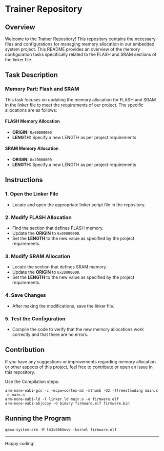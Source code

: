 # Trainer Repository

## Overview
Welcome to the Trainer Repository! This repository contains the necessary files and configurations for managing memory allocation in our embedded system project. This README provides an overview of the memory configuration tasks specifically related to the FLASH and SRAM sections of the linker file.

## Task Description

### Memory Part: Flash and SRAM
This task focuses on updating the memory allocation for FLASH and SRAM in the linker file to meet the requirements of our project. The specific allocations are as follows:

#### FLASH Memory Allocation
- **ORIGIN:** `0x00000000`
- **LENGTH:** Specify a new LENGTH as per project requirements

#### SRAM Memory Allocation
- **ORIGIN:** `0x20000000`
- **LENGTH:** Specify a new LENGTH as per project requirements

## Instructions

### 1. Open the Linker File
- Locate and open the appropriate linker script file in the repository.

### 2. Modify FLASH Allocation
- Find the section that defines FLASH memory.
- Update the **ORIGIN** to `0x00000000`.
- Set the **LENGTH** to the new value as specified by the project requirements.

### 3. Modify SRAM Allocation
- Locate the section that defines SRAM memory.
- Update the **ORIGIN** to `0x20000000`.
- Set the **LENGTH** to the new value as specified by the project requirements.

### 4. Save Changes
- After making the modifications, save the linker file.

### 5. Test the Configuration
- Compile the code to verify that the new memory allocations work correctly and that there are no errors.

## Contribution
If you have any suggestions or improvements regarding memory allocation or other aspects of this project, feel free to contribute or open an issue in this repository.

Use the Compilation steps:
```
arm-none-eabi-gcc -c -mcpu=cortex-m3 -mthumb -O2 -ffreestanding main.c -o main.o
arm-none-eabi-ld -T linker.ld main.o -o firmware.elf
arm-none-eabi-objcopy -O binary firmware.elf firmware.bin
```
## Running the Program
```
qemu-system-arm -M lm3s6965evb -kernel firmware.elf
```

---

Happy coding!

